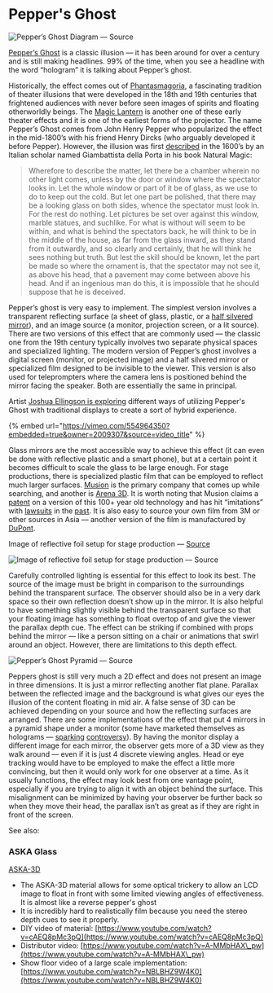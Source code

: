 # Pepper's Ghost

![Pepper’s Ghost Diagram — Source](../.gitbook/assets/15EQda21R4rAgU6EvuswyuA.jpeg)

[Pepper’s Ghost](https://en.wikipedia.org/wiki/Pepper's\_ghost) is a classic illusion — it has been around for over a century and is still making headlines. 99% of the time, when you see a headline with the word “hologram” it is talking about Pepper’s ghost.

Historically, the effect comes out of [Phantasmagoria](https://en.wikipedia.org/wiki/Phantasmagoria), a fascinating tradition of theater illusions that were developed in the 18th and 19th centuries that frightened audiences with never before seen images of spirits and floating otherworldly beings. The [Magic Lantern](http://www.magiclantern.org.uk/history/history01.php) is another one of these early theater effects and it is one of the earliest forms of the projector. The name Pepper’s Ghost comes from John Henry Pepper who popularized the effect in the mid-1800’s with his friend Henry Dircks (who arguably developed it before Pepper). However, the illusion was first [described](http://www.mindserpent.com/American\_History/books/Porta/jportac17.html#bk17VIII) in the 1600’s by an Italian scholar named Giambattista della Porta in his book Natural Magic:

> Wherefore to describe the matter, let there be a chamber wherein no other light comes, unless by the door or window where the spectator looks in. Let the whole window or part of it be of glass, as we use to do to keep out the cold. But let one part be polished, that there may be a looking glass on both sides, whence the spectator must look in. For the rest do nothing. Let pictures be set over against this window, marble statues, and suchlike. For what is without will seem to be within, and what is behind the spectators back, he will think to be in the middle of the house, as far from the glass inward, as they stand from it outwardly, and so clearly and certainly, that he will think he sees nothing but truth. But lest the skill should be known, let the part be made so where the ornament is, that the spectator may not see it, as above his head, that a pavement may come between above his head. And if an ingenious man do this, it is impossible that he should suppose that he is deceived.

Pepper’s ghost is very easy to implement. The simplest version involves a transparent reflecting surface (a sheet of glass, plastic, or a [half silvered mirror](http://en.wikipedia.org/wiki/Beam\_splitter)), and an image source (a monitor, projection screen, or a lit source). There are two versions of this effect that are commonly used — the classic one from the 19th century typically involves two separate physical spaces and specialized lighting. The modern version of Pepper’s ghost involves a digital screen (monitor, or projected image) and a half silvered mirror or specialized film designed to be invisible to the viewer. This version is also used for teleprompters where the camera lens is positioned behind the mirror facing the speaker. Both are essentially the same in principal.

Artist [Joshua Ellingson is exploring](https://hackaday.com/2022/05/03/blending-peppers-ghost-synths-and-vintage-tvs/) different ways of utilizing Pepper's Ghost with traditional displays to create a sort of hybrid experience.

{% embed url="https://vimeo.com/554964350?embedded=true&owner=2009307&source=video_title" %}

Glass mirrors are the most accessible way to achieve this effect (it can even be done with reflective plastic and a smart phone), but at a certain point it becomes difficult to scale the glass to be large enough. For stage productions, there is specialized plastic film that can be employed to reflect much larger surfaces. [Musion](http://musion.com/) is the primary company that comes up while searching, and another is [Arena 3D](http://www.arena3d.com/). It is worth noting that Musion claims a [patent](https://worldwide.espacenet.com/publicationDetails/biblio?CC=US\&NR=5865519\&KC=\&FT=E\&locale=en\_EP) on a version of this 100+ year old technology and has hit “imitations” with [lawsuits](http://www.hollywoodreporter.com/thr-esq/hologram-lawsuit-alki-david-michael-jackson-690899) in the [past](http://www.digitalsignagenews.eu/index.php?option=com\_content\&view=article\&id=488:musion-an-open-response-to-arena-3d\&catid=41:industry-news\&Itemid=71). It is also easy to source your own film from 3M or other sources in Asia — another version of the film is manufactured by [DuPont](http://www.proavbiz-europe.com/index.php?option=com\_content\&view=article\&id=6184:the-battle-of-new-orleans-musion-vs-arena-3d\&catid=86:feature\&Itemid=401984).

Image of reflective foil setup for stage production — [Source](http://www.glimmdisplay.com/)

![Image of reflective foil setup for stage production — Source](https://miro.medium.com/max/1400/1\*ldpO6XtOgOor\_c9j2Hqs7w.jpeg)

Carefully controlled lighting is essential for this effect to look its best. The source of the image must be bright in comparison to the surroundings behind the transparent surface. The observer should also be in a very dark space so their own reflection doesn’t show up in the mirror. It is also helpful to have something slightly visible behind the transparent surface so that your floating image has something to float overtop of and give the viewer the parallax depth cue. The effect can be striking if combined with props behind the mirror — like a person sitting on a chair or animations that swirl around an object. However, there are limitations to this depth effect.

![Pepper’s Ghost Pyramid — Source](https://miro.medium.com/max/1000/1\*d0L-cF7kPwAnNZOnwNZJCw.jpeg)

Peppers ghost is still very much a 2D effect and does not present an image in three dimensions. It is just a mirror reflecting another flat plane. Parallax between the reflected image and the background is what gives our eyes the illusion of the content floating in mid air. A false sense of 3D can be achieved depending on your source and how the reflecting surfaces are arranged. There are some implementations of the effect that put 4 mirrors in a pyramid shape under a monitor (some have marketed themselves as holograms — [sparking](https://medium.com/@sableraph/is-the-holus-3d-hologram-the-biggest-scam-in-the-history-of-kickstarter-6e86dd5bde7d#.laqsjfr5f) [controversy](http://joanielemercier.com/kickstarter\_is\_broken/)). By having the monitor display a different image for each mirror, the observer gets more of a 3D view as they walk around — even if it is just 4 discrete viewing angles. Head or eye tracking would have to be employed to make the effect a little more convincing, but then it would only work for one observer at a time. As it usually functions, the effect may look best from one vantage point, especially if you are trying to align it with an object behind the surface. This misalignment can be minimized by having your observer be further back so when they move their head, the parallax isn’t as great as if they are right in front of the screen.



See also:

### ASKA Glass

[ASKA-3D](https://aska3d.com/en/technology.html)

* The ASKA-3D material allows for some optical trickery to allow an LCD image to float in front with some limited viewing angles of effectiveness. It is almost like a reverse pepper's ghost
* It is incredibly hard to realistically film because you need the stereo depth cues to see it properly.
* DIY video of material: [https://www.youtube.com/watch?v=cAEQ8pMc3pQ](https://www.youtube.com/watch?v=cAEQ8pMc3pQ)
* Distributor video: [https://www.youtube.com/watch?v=A-MMbHAX\_pw](https://www.youtube.com/watch?v=A-MMbHAX\_pw)
* Show floor video of a large scale implementation: [https://www.youtube.com/watch?v=NBLBHZ9W4K0](https://www.youtube.com/watch?v=NBLBHZ9W4K0)


